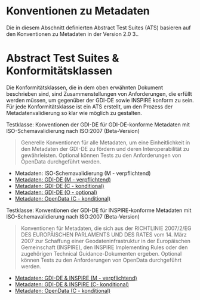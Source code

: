 # Konventionen zu Metadaten

Die in diesem Abschnitt definierten Abstract Test Suites (ATS) basieren auf den Konventionen zu Metadaten in der Version 2.0 3..

# Abstract Test Suites & Konformitätsklassen

Die Konformitätsklassen, die in dem oben erwähnten Dokument beschrieben sind, sind Zusammenstellungen von Anforderungen, die erfüllt werden müssen, um gegenüber der GDI-DE sowie INSPIRE konform zu sein. Für jede Konformitätsklasse ist ein ATS erstellt, um den Prozess der Metadatenvalidierung so klar wie möglich zu gestalten.

Testklasse: Konventionen der GDI-DE für GDI-DE-konforme Metadaten mit ISO-Schemavalidierung nach ISO:2007 (Beta-Version)
> Generelle Konventionen für alle Metadaten, um eine Einheitlichkeit in den Metadaten der GDI-DE zu fördern und deren Interoperabilität zu gewährleisten.
> Optional können Tests zu den Anforderungen von OpenData durchgeführt werden.

* Metadaten: ISO-Schemavalidierung (M - verpflichtend)
* [Metadaten: GDI-DE (M - verpflichtend)](https://github.com/alitka/gdi-de-metadaten-ats/tree/2.0.3/gdide-verpflichtend)
* [Metadaten: GDI-DE (C - konditional)](https://github.com/alitka/gdi-de-metadaten-ats/tree/2.0.3/gdide-konditional)
* [Metadaten: GDI-DE (O - optional)](https://github.com/alitka/gdi-de-metadaten-ats/tree/2.0.3/gdide-optional)
* [Metadaten: OpenData (C - konditional)](https://github.com/alitka/gdi-de-metadaten-ats/tree/2.0.3/opendata-konditional)

Testklasse: Konventionen der GDI-DE für INSPIRE-konforme Metadaten mit ISO-Schemavalidierung nach ISO:2007 (Beta-Version)
> Konventionen für Metadaten, die sich aus der RICHTLINIE 2007/2/EG DES EUROPÄISCHEN PARLAMENTS UND DES RATES vom 14. März 2007 zur Schaffung einer Geodateninfrastruktur in der Europäischen Gemeinschaft (INSPIRE), den INSPIRE Implementing Rules oder den zugehörigen Technical Guidance-Dokumenten ergeben.
> Optional können Tests zu den Anforderungen von OpenData durchgeführt werden.

* [Metadaten: GDI-DE & INSPIRE (M - verpflichtend)](https://github.com/alitka/gdi-de-metadaten-ats/tree/2.0.3/gdide-inspire-verpflichtend)
* [Metadaten: GDI-DE & INSPIRE (C- konditional)](https://github.com/alitka/gdi-de-metadaten-ats/tree/2.0.3/gdide-inspire-konditional)
* [Metadaten: OpenData (C - konditional)](https://github.com/alitka/gdi-de-metadaten-ats/tree/2.0.3/opendata-konditional)
